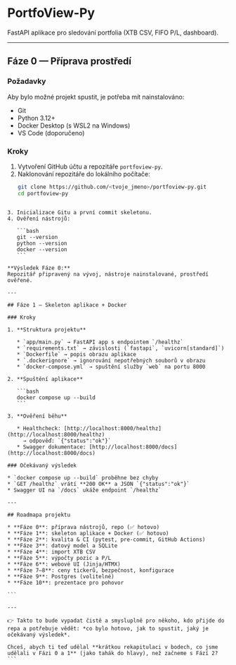 # PortfoView-Py
FastAPI aplikace pro sledování portfolia (XTB CSV, FIFO P/L, dashboard).

---

## Fáze 0 — Příprava prostředí

### Požadavky
Aby bylo možné projekt spustit, je potřeba mít nainstalováno:
- Git
- Python 3.12+
- Docker Desktop (s WSL2 na Windows)
- VS Code (doporučeno)

### Kroky
1. Vytvoření GitHub účtu a repozitáře `portfoview-py`.
2. Naklonování repozitáře do lokálního počítače:
   ```bash
   git clone https://github.com/<tvoje_jmeno>/portfoview-py.git
   cd portfoview-py
````

3. Inicializace Gitu a první commit skeletonu.
4. Ověření nástrojů:

   ```bash
   git --version
   python --version
   docker --version
   ```

**Výsledek Fáze 0:**
Repozitář připravený na vývoj, nástroje nainstalované, prostředí ověřené.

---

## Fáze 1 — Skeleton aplikace + Docker

### Kroky

1. **Struktura projektu**

   * `app/main.py` → FastAPI app s endpointem `/healthz`
   * `requirements.txt` → závislosti (`fastapi`, `uvicorn[standard]`)
   * `Dockerfile` → popis obrazu aplikace
   * `.dockerignore` → ignorování nepotřebných souborů v obrazu
   * `docker-compose.yml` → spuštění služby `web` na portu 8000

2. **Spuštění aplikace**

   ```bash
   docker compose up --build
   ```

3. **Ověření běhu**

   * Healthcheck: [http://localhost:8000/healthz](http://localhost:8000/healthz)
     → odpověď: `{"status":"ok"}`
   * Swagger dokumentace: [http://localhost:8000/docs](http://localhost:8000/docs)

### Očekávaný výsledek

* `docker compose up --build` proběhne bez chyby
* `GET /healthz` vrátí **200 OK** a JSON `{"status":"ok"}`
* Swagger UI na `/docs` ukáže endpoint `/healthz`

---

## Roadmapa projektu

* **Fáze 0**: příprava nástrojů, repo (✅ hotovo)
* **Fáze 1**: skeleton aplikace + Docker (✅ hotovo)
* **Fáze 2**: kvalita & CI (pytest, pre-commit, GitHub Actions)
* **Fáze 3**: datový model a SQLite
* **Fáze 4**: import XTB CSV
* **Fáze 5**: výpočty pozic a P/L
* **Fáze 6**: webové UI (Jinja/HTMX)
* **Fáze 7–8**: ceny tickerů, bezpečnost, konfigurace
* **Fáze 9**: Postgres (volitelné)
* **Fáze 10**: prezentace pro pohovor

```

---

👉 Takto to bude vypadat čistě a smysluplně pro někoho, kdo přijde do repa a potřebuje vědět: *co bylo hotovo, jak to spustit, jaký je očekávaný výsledek*.

Chceš, abych ti teď udělal **krátkou rekapitulaci v bodech, co jsme udělali v Fázi 0 a 1** (jako tahák do hlavy), než začneme s Fází 2?
```
